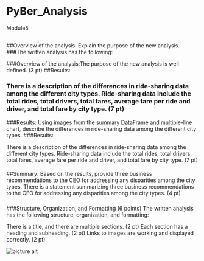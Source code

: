 # PyBer_Analysis
Module5
##
##Overview of the analysis: Explain the purpose of the new analysis.
###The written analysis has the following:

###Overview of the analysis:The purpose of the new analysis is well defined. (3 pt)
##Results:

### There is a description of the differences in ride-sharing data among the different city types. Ride-sharing data include the total rides, total drivers, total fares, average fare per ride and driver, and total fare by city type. (7 pt)
###Results: Using images from the summary DataFrame and multiple-line chart, describe the differences in ride-sharing data among the different city types.
###Results:

There is a description of the differences in ride-sharing data among the different city types. Ride-sharing data include the total rides, total drivers, total fares, average fare per ride and driver, and total fare by city type. (7 pt)
####
##Summary: Based on the results, provide three business recommendations to the CEO for addressing any disparities among the city types. There is a statement summarizing three business recommendations to the CEO for addressing any disparities among the city types. (4 pt)
###
###Structure, Organization, and Formatting (6 points)
The written analysis has the following structure, organization, and formatting:

There is a title, and there are multiple sections. (2 pt)
Each section has a heading and subheading. (2 pt)
Links to images are working and displayed correctly. (2 pt)


![picture alt](http://via.placeholder.com/200x150 "Title is optional")
